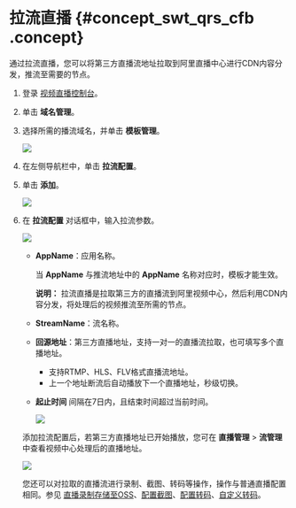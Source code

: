 # 拉流直播 {#concept_swt_qrs_cfb .concept}

通过拉流直播，您可以将第三方直播流地址拉取到阿里直播中心进行CDN内容分发，推流至需要的节点。

1.  登录 [视频直播控制台](https://live.console.aliyun.com/)。
2.  单击 **域名管理**。
3.  选择所需的播流域名，并单击 **模板管理**。

    ![](http://static-aliyun-doc.oss-cn-hangzhou.aliyuncs.com/assets/img/21292/153914476211779_zh-CN.png)

4.  在左侧导航栏中，单击 **拉流配置**。
5.  单击 **添加**。

    ![](http://static-aliyun-doc.oss-cn-hangzhou.aliyuncs.com/assets/img/21292/153914476211780_zh-CN.png)

6.  在 **拉流配置** 对话框中，输入拉流参数。

    ![](http://static-aliyun-doc.oss-cn-hangzhou.aliyuncs.com/assets/img/21292/153914476211781_zh-CN.png)

    -   **AppName**：应用名称。

        当 **AppName** 与推流地址中的 **AppName** 名称对应时，模板才能生效。

        **说明：** 拉流直播是拉取第三方的直播流到阿里视频中心，然后利用CDN内容分发，将处理后的视频推流至所需的节点。

    -   **StreamName**：流名称。
    -   **回源地址**：第三方直播地址，支持一对一的直播流拉取，也可填写多个直播地址。

        -   支持RTMP、HLS、FLV格式直播流地址。
        -   上一个地址断流后自动播放下一个直播地址，秒级切换。
    -   **起止时间** 间隔在7日内，且结束时间超过当前时间。

        ![](http://static-aliyun-doc.oss-cn-hangzhou.aliyuncs.com/assets/img/21292/153914476311782_zh-CN.png)

    添加拉流配置后，若第三方直播地址已开始播放，您可在 **直播管理** \> **流管理** 中查看视频中心处理后的直播地址。

    ![](http://static-aliyun-doc.oss-cn-hangzhou.aliyuncs.com/assets/img/21292/153914476311783_zh-CN.png)

    您还可以对拉取的直播流进行录制、截图、转码等操作，操作与普通直播配置相同。参见 [直播录制存储至OSS](https://help.aliyun.com/document_detail/84931.html?spm=a2c4g.11186623.2.9.9c4e3a5crT8rfY)、[配置截图](https://help.aliyun.com/document_detail/84940.html?spm=a2c4g.11186623.2.11.9c4e3a5crT8rfY)、[配置转码](https://help.aliyun.com/document_detail/84939.html?spm=a2c4g.11186623.2.13.9c4e3a5crT8rfY)、[自定义转码](https://help.aliyun.com/document_detail/89764.html?spm=a2c4g.11186623.2.14.9c4e3a5crT8rfY)。


